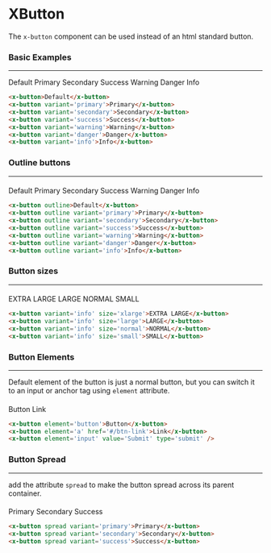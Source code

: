 # XButton

The ```x-button``` component can be used instead of an html standard button.

### Basic Examples
***

<x-button>Default</x-button>
<x-button variant='primary'>Primary</x-button>
<x-button variant='secondary'>Secondary</x-button>
<x-button variant='success'>Success</x-button>
<x-button variant='warning'>Warning</x-button>
<x-button variant='danger'>Danger</x-button>
<x-button variant='info'>Info</x-button>

```html
<x-button>Default</x-button>
<x-button variant='primary'>Primary</x-button>
<x-button variant='secondary'>Secondary</x-button>
<x-button variant='success'>Success</x-button>
<x-button variant='warning'>Warning</x-button>
<x-button variant='danger'>Danger</x-button>
<x-button variant='info'>Info</x-button>
```

### Outline buttons
***

####
<x-button outline>Default</x-button>
<x-button outline variant='primary'>Primary</x-button>
<x-button outline variant='secondary'>Secondary</x-button>
<x-button outline variant='success'>Success</x-button>
<x-button outline variant='warning'>Warning</x-button>
<x-button outline variant='danger'>Danger</x-button>
<x-button outline variant='info'>Info</x-button>

```html
<x-button outline>Default</x-button>
<x-button outline variant='primary'>Primary</x-button>
<x-button outline variant='secondary'>Secondary</x-button>
<x-button outline variant='success'>Success</x-button>
<x-button outline variant='warning'>Warning</x-button>
<x-button outline variant='danger'>Danger</x-button>
<x-button outline variant='info'>Info</x-button>
```

### Button sizes
***
####
<x-button variant='info' size='xlarge'>EXTRA LARGE</x-button>
<x-button variant='info' size='large'>LARGE</x-button>
<x-button variant='info' size='normal'>NORMAL</x-button>
<x-button variant='info' size='small'>SMALL</x-button>
```html
<x-button variant='info' size='xlarge'>EXTRA LARGE</x-button>
<x-button variant='info' size='large'>LARGE</x-button>
<x-button variant='info' size='normal'>NORMAL</x-button>
<x-button variant='info' size='small'>SMALL</x-button>
```

### Button Elements
***
Default element of the button is just a normal button, but you can switch it to an input or anchor tag using ```element``` attribute.  

 #### 
<x-button element='button'>Button</x-button>
<x-button element='a' href='#/btn-link'>Link</x-button>
<x-button element='input' value='Submit' type='submit' />

```html
<x-button element='button'>Button</x-button>
<x-button element='a' href='#/btn-link'>Link</x-button>
<x-button element='input' value='Submit' type='submit' />
```

### Button Spread
***
add the attribute ```spread``` to make the button spread across its parent container.

####

<x-button spread variant='primary'>Primary</x-button>
<x-button spread variant='secondary'>Secondary</x-button>
<x-button spread variant='success'>Success</x-button>

```html
<x-button spread variant='primary'>Primary</x-button>
<x-button spread variant='secondary'>Secondary</x-button>
<x-button spread variant='success'>Success</x-button>
```